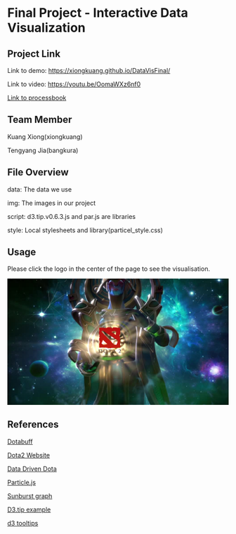 Final Project - Interactive Data Visualization  
==============================================
Project Link
---
Link to demo: https://xiongkuang.github.io/DataVisFinal/

Link to video: https://youtu.be/OomaWXz6nf0

[Link to processbook](https://drive.google.com/file/d/0B7slT3e37vmycVNUOGJySTRHWkU/view?usp=sharing)

Team Member
-----------
Kuang Xiong(xiongkuang)

Tengyang Jia(bangkura)

File Overview
-------------
data: The data we use

img: The images in our project

script: d3.tip.v0.6.3.js and par.js are libraries

style: Local stylesheets and library(particel_style.css)

Usage
-----
Please click the logo in the center of the page to see the visualisation.

![frontpage](img/frontpage.png)


References
---
[Dotabuff](https://www.dotabuff.com/)

[Dota2 Website](http://www.dota2.com/)

[Data Driven Dota](https://github.com/rkgibson2/data-driven-dota)

[Particle.js](https://github.com/VincentGarreau/particles.js/)

[Sunburst graph](http://johan.github.io/d3/ex/sunburst.html)

[D3.tip example](http://bl.ocks.org/Caged/6476579)

[d3 tooltips](https://github.com/Caged/d3-tip)

